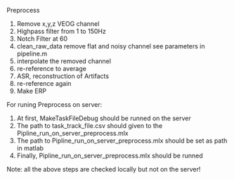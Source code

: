 Preprocess
1. Remove x,y,z VEOG channel
2. Highpass filter from 1 to 150Hz
3. Notch Filter at 60 
4. clean_raw_data remove flat and noisy channel see parameters in pipeline.m
5. interpolate the removed channel
6. re-reference to average 
7. ASR, reconstruction of Artifacts
8. re-reference again
9. Make ERP


For runing Preprocess on server:
1. At first, MakeTaskFileDebug should be runned on the server
2. The path to task_track_file.csv should given to the Pipline_run_on_server_preprocess.mlx
3. The path to Pipline_run_on_server_preprocess.mlx should be set as path in matlab
4. Finally, Pipline_run_on_server_preprocess.mlx should be runned

Note: all the above steps are checked locally but not on the server!
